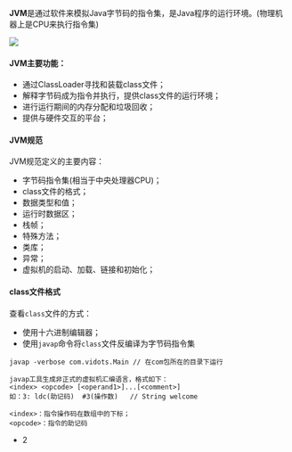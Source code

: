 **JVM**是通过软件来模拟Java字节码的指令集，是Java程序的运行环境。(物理机器上是CPU来执行指令集)

![](D:\Github\StudyNote\assets\jvm-overview.png)



#### JVM主要功能：

* 通过ClassLoader寻找和装载class文件；
* 解释字节码成为指令并执行，提供class文件的运行环境；
* 进行运行期间的内存分配和垃圾回收；
* 提供与硬件交互的平台；



#### JVM规范

JVM规范定义的主要内容：

* 字节码指令集(相当于中央处理器CPU)；
* class文件的格式；
* 数据类型和值；
* 运行时数据区；
* 栈帧；
* 特殊方法；
* 类库；
* 异常；
* 虚拟机的启动、加载、链接和初始化；



#### class文件格式

查看`class`文件的方式：

* 使用十六进制编辑器；
* 使用`javap`命令将`class`文件反编译为字节码指令集

```
javap -verbose com.vidots.Main // 在com包所在的目录下运行

javap工具生成非正式的虚拟机汇编语言，格式如下：
<index> <opcode> [<operand1>]...[<comment>] 
如：3: ldc(助记码)  #3(操作数)   // String welcome

<index>：指令操作码在数组中的下标；
<opcode>：指令的助记码
```



* 2



